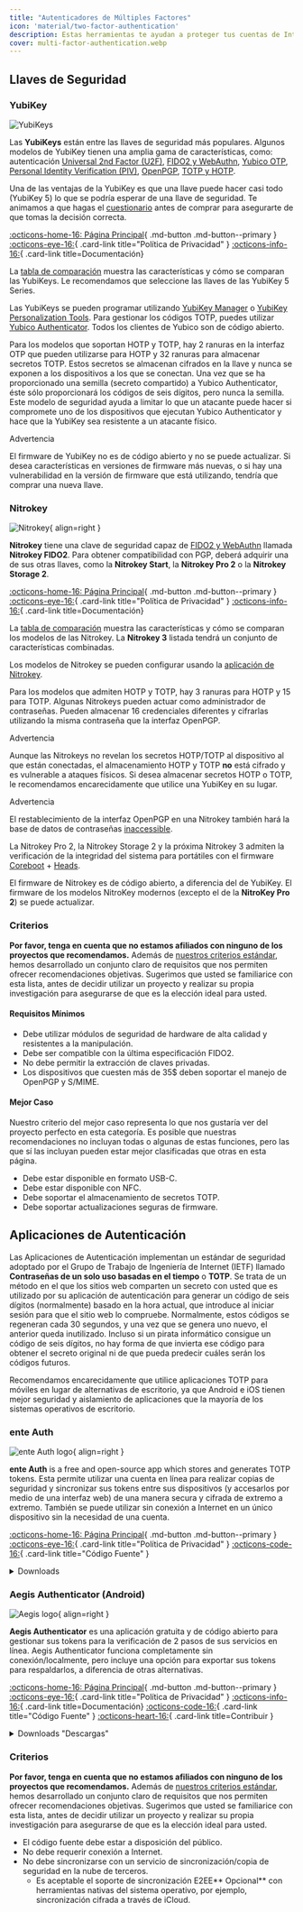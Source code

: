 ```yaml
---
title: "Autenticadores de Múltiples Factores"
icon: 'material/two-factor-authentication'
description: Estas herramientas te ayudan a proteger tus cuentas de Internet con la autenticación multifactor sin enviar tus secretos a terceros.
cover: multi-factor-authentication.webp
---
```


## Llaves de Seguridad

### YubiKey

<div class="admonition recommendation" markdown>

![YubiKeys](assets/img/multi-factor-authentication/yubikey.png)

Las **YubiKeys** están entre las llaves de seguridad más populares. Algunos modelos de YubiKey tienen una amplia gama de características, como: autenticación [Universal 2nd Factor (U2F)](https://en.wikipedia.org/wiki/Universal_2nd_Factor), [FIDO2 y WebAuthn](basics/multi-factor-authentication.md#fido-fast-identity-online), [Yubico OTP](basics/multi-factor-authentication.md#yubico-otp), [Personal Identity Verification (PIV)](https://developers.yubico.com/PIV), [OpenPGP](https://developers.yubico.com/PGP), [TOTP y HOTP](https://developers.yubico.com/OATH).

Una de las ventajas de la YubiKey es que una llave puede hacer casi todo (YubiKey 5) lo que se podría esperar de una llave de seguridad. Te animamos a que hagas el [cuestionario](https://yubico.com/quiz) antes de comprar para asegurarte de que tomas la decisión correcta.

[:octicons-home-16: Página Principal](https://yubico.com){ .md-button .md-button--primary }
[:octicons-eye-16:](https://yubico.com/support/terms-conditions/privacy-notice){ .card-link title="Política de Privacidad" }
[:octicons-info-16:](https://docs.yubico.com){ .card-link title=Documentación}

</details>

</div>

La [tabla de comparación](https://yubico.com/store/compare) muestra las características y cómo se comparan las YubiKeys. Le recomendamos que seleccione las llaves de las YubiKey 5 Series.

Las YubiKeys se pueden programar utilizando [YubiKey Manager](https://yubico.com/support/download/yubikey-manager) o [YubiKey Personalization Tools](https://yubico.com/support/download/yubikey-personalization-tools). Para gestionar los códigos TOTP, puedes utilizar [Yubico Authenticator](https://yubico.com/products/yubico-authenticator). Todos los clientes de Yubico son de código abierto.

Para los modelos que soportan HOTP y TOTP, hay 2 ranuras en la interfaz OTP que pueden utilizarse para HOTP y 32 ranuras para almacenar secretos TOTP. Estos secretos se almacenan cifrados en la llave y nunca se exponen a los dispositivos a los que se conectan. Una vez que se ha proporcionado una semilla (secreto compartido) a Yubico Authenticator, éste sólo proporcionará los códigos de seis dígitos, pero nunca la semilla. Este modelo de seguridad ayuda a limitar lo que un atacante puede hacer si compromete uno de los dispositivos que ejecutan Yubico Authenticator y hace que la YubiKey sea resistente a un atacante físico.

<div class="admonition warning" markdown>
<p class="admonition-title">Advertencia</p>

El firmware de YubiKey no es de código abierto y no se puede actualizar. Si desea características en versiones de firmware más nuevas, o si hay una vulnerabilidad en la versión de firmware que está utilizando, tendría que comprar una nueva llave.

</div>

### Nitrokey

<div class="admonition recommendation" markdown>

![Nitrokey](assets/img/multi-factor-authentication/nitrokey.jpg){ align=right }

**Nitrokey** tiene una clave de seguridad capaz de [FIDO2 y WebAuthn](basics/multi-factor-authentication.md#fido-fast-identity-online) llamada **Nitrokey FIDO2**. Para obtener compatibilidad con PGP, deberá adquirir una de sus otras llaves, como la **Nitrokey Start**, la **Nitrokey Pro 2** o la **Nitrokey Storage 2**.

[:octicons-home-16: Página Principal](https://nitrokey.com){ .md-button .md-button--primary }
[:octicons-eye-16:](https://nitrokey.com/data-privacy-policy){ .card-link title="Política de Privacidad" }
[:octicons-info-16:](https://docs.nitrokey.com){ .card-link title=Documentación}

</details>

</div>

La [tabla de comparación](https://nitrokey.com/#comparison) muestra las características y cómo se comparan los modelos de las Nitrokey. La **Nitrokey 3** listada tendrá un conjunto de características combinadas.

Los modelos de Nitrokey se pueden configurar usando la [aplicación de Nitrokey](https://nitrokey.com/download).

Para los modelos que admiten HOTP y TOTP, hay 3 ranuras para HOTP y 15 para TOTP. Algunas Nitrokeys pueden actuar como administrador de contraseñas. Pueden almacenar 16 credenciales diferentes y cifrarlas utilizando la misma contraseña que la interfaz OpenPGP.

<div class="admonition warning" markdown>
<p class="admonition-title">Advertencia</p>

Aunque las Nitrokeys no revelan los secretos HOTP/TOTP al dispositivo al que están conectadas, el almacenamiento HOTP y TOTP **no** está cifrado y es vulnerable a ataques físicos. Si desea almacenar secretos HOTP o TOTP, le recomendamos encarecidamente que utilice una YubiKey en su lugar.

</div>

<div class="admonition warning" markdown>
<p class="admonition-title">Advertencia</p>

El restablecimiento de la interfaz OpenPGP en una Nitrokey también hará la base de datos de contraseñas [inaccessible](https://docs.nitrokey.com/pro/linux/factory-reset).

</div>

La Nitrokey Pro 2, la Nitrokey Storage 2 y la próxima Nitrokey 3 admiten la verificación de la integridad del sistema para portátiles con el firmware [Coreboot](https://coreboot.org) + [Heads](https://osresearch.net).

El firmware de Nitrokey es de código abierto, a diferencia del de YubiKey. El firmware de los modelos NitroKey modernos (excepto el de la **NitroKey Pro 2**) se puede actualizar.

### Criterios

**Por favor, tenga en cuenta que no estamos afiliados con ninguno de los proyectos que recomendamos.** Además de [nuestros criterios estándar](about/criteria.md), hemos desarrollado un conjunto claro de requisitos que nos permiten ofrecer recomendaciones objetivas. Sugerimos que usted se familiarice con esta lista, antes de decidir utilizar un proyecto y realizar su propia investigación para asegurarse de que es la elección ideal para usted.

#### Requisitos Mínimos

- Debe utilizar módulos de seguridad de hardware de alta calidad y resistentes a la manipulación.
- Debe ser compatible con la última especificación FIDO2.
- No debe permitir la extracción de claves privadas.
- Los dispositivos que cuesten más de 35$ deben soportar el manejo de OpenPGP y S/MIME.

#### Mejor Caso

Nuestro criterio del mejor caso representa lo que nos gustaría ver del proyecto perfecto en esta categoría. Es posible que nuestras recomendaciones no incluyan todas o algunas de estas funciones, pero las que sí las incluyan pueden estar mejor clasificadas que otras en esta página.

- Debe estar disponible en formato USB-C.
- Debe estar disponible con NFC.
- Debe soportar el almacenamiento de secretos TOTP.
- Debe soportar actualizaciones seguras de firmware.

## Aplicaciones de Autenticación

Las Aplicaciones de Autenticación implementan un estándar de seguridad adoptado por el Grupo de Trabajo de Ingeniería de Internet (IETF) llamado **Contraseñas de un solo uso basadas en el tiempo** o **TOTP**. Se trata de un método en el que los sitios web comparten un secreto con usted que es utilizado por su aplicación de autenticación para generar un código de seis dígitos (normalmente) basado en la hora actual, que introduce al iniciar sesión para que el sitio web lo compruebe. Normalmente, estos códigos se regeneran cada 30 segundos, y una vez que se genera uno nuevo, el anterior queda inutilizado. Incluso si un pirata informático consigue un código de seis dígitos, no hay forma de que invierta ese código para obtener el secreto original ni de que pueda predecir cuáles serán los códigos futuros.

Recomendamos encarecidamente que utilice aplicaciones TOTP para móviles en lugar de alternativas de escritorio, ya que Android e iOS tienen mejor seguridad y aislamiento de aplicaciones que la mayoría de los sistemas operativos de escritorio.

### ente Auth

<div class="admonition recommendation" markdown>

![ente Auth logo](assets/img/multi-factor-authentication/ente-auth.png){ align=right }

**ente Auth** is a free and open-source app which stores and generates TOTP tokens. Esta permite utilizar una cuenta en línea para realizar copias de seguridad y sincronizar sus tokens entre sus dispositivos (y accesarlos por medio de una interfaz web) de una manera secura y cifrada de extremo a extremo. También se puede utilizar sin conexión a Internet en un único dispositivo sin la necesidad de una cuenta.

[:octicons-home-16: Página Principal](https://ente.io/auth){ .md-button .md-button--primary }
[:octicons-eye-16:](https://ente.io/privacy){ .card-link title="Política de Privacidad" }
[:octicons-code-16:](https://github.com/ente-io/auth){ .card-link title="Código Fuente" }

<details class="downloads" markdown>
<summary>Downloads</summary>

- [:simple-googleplay: Google Play](https://play.google.com/store/apps/details?id=io.ente.auth)
- [:simple-appstore: App Store](https://apps.apple.com/app/id6444121398)
- [:simple-github: GitHub](https://github.com/ente-io/ente/releases?q=auth)
- [:octicons-globe-16: Web](https://auth.ente.io)

</details>

</div>

### Aegis Authenticator (Android)

<div class="admonition recommendation" markdown>

![Aegis logo](assets/img/multi-factor-authentication/aegis.png){ align=right }

**Aegis Authenticator** es una aplicación gratuita y de código abierto para gestionar sus tokens para la verificación de 2 pasos de sus servicios en línea. Aegis Authenticator funciona completamente sin conexión/localmente, pero incluye una opción para exportar sus tokens para respaldarlos, a diferencia de otras alternativas.

[:octicons-home-16: Página Principal](https://getaegis.app){ .md-button .md-button--primary }
[:octicons-eye-16:](https://getaegis.app/aegis/privacy.html){ .card-link title="Política de Privacidad" }
[:octicons-info-16:](https://github.com/beemdevelopment/Aegis/wiki){ .card-link title=Documentación}
[:octicons-code-16:](https://github.com/beemdevelopment/Aegis){ .card-link title="Código Fuente" }
[:octicons-heart-16:](https://buymeacoffee.com/beemdevelopment){ .card-link title=Contribuir }

<details class="downloads" markdown>
<summary>Downloads "Descargas"</summary>

- [:simple-googleplay: Google Play](https://play.google.com/store/apps/details?id=com.beemdevelopment.aegis)
- [:simple-github: GitHub](https://github.com/beemdevelopment/Aegis/releases)

</details>

</div>

### Criterios

**Por favor, tenga en cuenta que no estamos afiliados con ninguno de los proyectos que recomendamos.** Además de [nuestros criterios estándar](about/criteria.md), hemos desarrollado un conjunto claro de requisitos que nos permiten ofrecer recomendaciones objetivas. Sugerimos que usted se familiarice con esta lista, antes de decidir utilizar un proyecto y realizar su propia investigación para asegurarse de que es la elección ideal para usted.

- El código fuente debe estar a disposición del público.
- No debe requerir conexión a Internet.
- No debe sincronizarse con un servicio de sincronización/copia de seguridad en la nube de terceros.
    - Es aceptable el soporte de sincronización E2EE** Opcional** con herramientas nativas del sistema operativo, por ejemplo, sincronización cifrada a través de iCloud.
